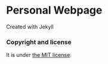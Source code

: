 # Personal Webpage

Created with Jekyll

### Copyright and license

It is under [the MIT license](/LICENSE).

